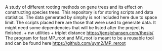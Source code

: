 A study of different rooting methods on gene trees and its effect on constructing species trees.
This repository is for storing scripts and data statistics. The data generated by simphy is not included here due to space limit.
The scripts placed here are those that were used to generate data. It might need some dependencies that will be listed after the project is finished.
	+ nw utilities
	+ triplet distance https://jensjohansen.com/thesis/	
The program for fast MP_root and MV_root is meant to be a reusable tool and can be found here https://github.com/uym2/MP_reroot
